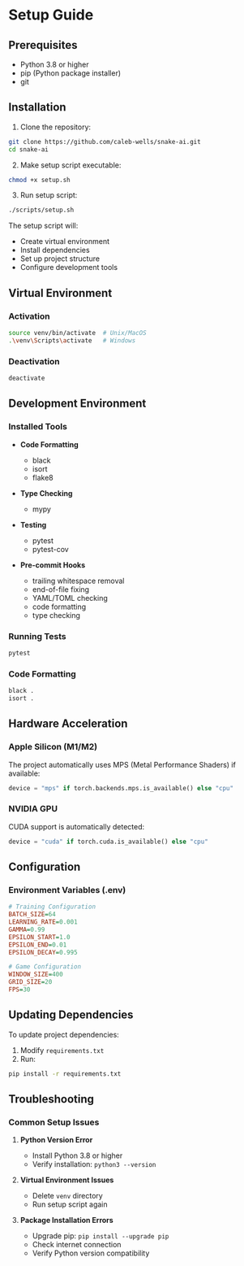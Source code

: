 # Setup Guide

## Prerequisites

- Python 3.8 or higher
- pip (Python package installer)
- git

## Installation

1. Clone the repository:
```bash
git clone https://github.com/caleb-wells/snake-ai.git
cd snake-ai
```

2. Make setup script executable:
```bash
chmod +x setup.sh
```

3. Run setup script:
```bash
./scripts/setup.sh
```

The setup script will:
- Create virtual environment
- Install dependencies
- Set up project structure
- Configure development tools

## Virtual Environment

### Activation

```bash
source venv/bin/activate  # Unix/MacOS
.\venv\Scripts\activate   # Windows
```

### Deactivation

```bash
deactivate
```

## Development Environment

### Installed Tools

- **Code Formatting**
  - black
  - isort
  - flake8

- **Type Checking**
  - mypy

- **Testing**
  - pytest
  - pytest-cov

- **Pre-commit Hooks**
  - trailing whitespace removal
  - end-of-file fixing
  - YAML/TOML checking
  - code formatting
  - type checking

### Running Tests

```bash
pytest
```

### Code Formatting

```bash
black .
isort .
```

## Hardware Acceleration

### Apple Silicon (M1/M2)

The project automatically uses MPS (Metal Performance Shaders) if available:
```python
device = "mps" if torch.backends.mps.is_available() else "cpu"
```

### NVIDIA GPU

CUDA support is automatically detected:
```python
device = "cuda" if torch.cuda.is_available() else "cpu"
```

## Configuration

### Environment Variables (.env)

```ini
# Training Configuration
BATCH_SIZE=64
LEARNING_RATE=0.001
GAMMA=0.99
EPSILON_START=1.0
EPSILON_END=0.01
EPSILON_DECAY=0.995

# Game Configuration
WINDOW_SIZE=400
GRID_SIZE=20
FPS=30
```

## Updating Dependencies

To update project dependencies:

1. Modify `requirements.txt`
2. Run:
```bash
pip install -r requirements.txt
```

## Troubleshooting

### Common Setup Issues

1. **Python Version Error**
   - Install Python 3.8 or higher
   - Verify installation: `python3 --version`

2. **Virtual Environment Issues**
   - Delete `venv` directory
   - Run setup script again

3. **Package Installation Errors**
   - Upgrade pip: `pip install --upgrade pip`
   - Check internet connection
   - Verify Python version compatibility
